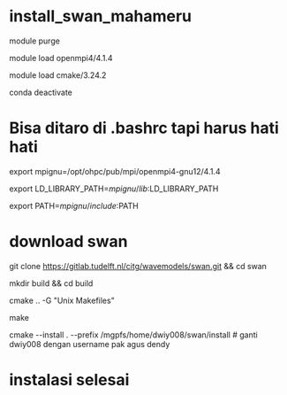 # install_swan_mahameru

module purge

module load openmpi4/4.1.4

module load cmake/3.24.2

conda deactivate

# Bisa ditaro di .bashrc tapi harus hati hati

export mpignu=/opt/ohpc/pub/mpi/openmpi4-gnu12/4.1.4

export LD_LIBRARY_PATH=${mpignu}/lib:$LD_LIBRARY_PATH

export PATH=${mpignu}/include:$PATH

# download swan

git clone https://gitlab.tudelft.nl/citg/wavemodels/swan.git && cd swan

mkdir build && cd build

cmake .. -G "Unix Makefiles"

make

cmake --install . --prefix /mgpfs/home/dwiy008/swan/install   # ganti dwiy008 dengan username pak agus dendy

# instalasi selesai


